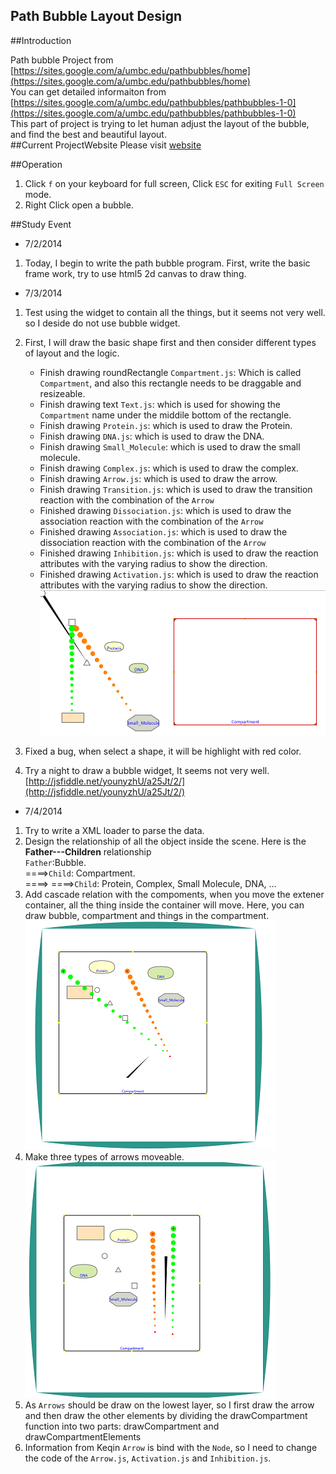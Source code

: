 ## Path Bubble Layout Design

##Introduction   

  Path bubble Project from  [https://sites.google.com/a/umbc.edu/pathbubbles/home](https://sites.google.com/a/umbc.edu/pathbubbles/home)     
  You can get detailed informaiton from [https://sites.google.com/a/umbc.edu/pathbubbles/pathbubbles-1-0](https://sites.google.com/a/umbc.edu/pathbubbles/pathbubbles-1-0)   
  This part of project is trying to let human adjust the layout of the bubble, and find the best and beautiful layout.   
##Current ProjectWebsite
  Please visit [website](http://younyzhu.github.io/Path_Bubble/pathBubble.html) 

##Operation
  
  1. Click `f` on your keyboard for full screen, Click `ESC` for exiting `Full Screen` mode.    
  2. Right Click open a bubble.
  
##Study Event

* 7/2/2014      
 1. Today, I begin to write the path bubble program. First, write the basic frame work, try to use html5 2d canvas to draw thing.
 
* 7/3/2014       
 1. Test using the widget to contain all the things, but it seems not very well. so I deside do not use bubble widget.    
 2. First, I will draw the basic shape first and then consider different types of layout and the logic.     
   
     * Finish drawing roundRectangle `Compartment.js`: Which is called `Compartment`, and also this rectangle needs to be draggable and resizeable.    
     * Finish drawing text `Text.js`: which is used for showing the `Compartment` name under the middile bottom of the rectangle.
     * Finish drawing `Protein.js`: which is used to draw the Protein.    
     * Finish drawing `DNA.js`: which is used to draw the DNA.
     * Finish drawing `Small_Molecule`: which is used to draw the small molecule.
     * Finish drawing `Complex.js`: which is used to draw the complex.
     * Finish drawing `Arrow.js`: which is used to draw the arrow.    
     * Finish drawing  `Transition.js`: which is used to draw the transition reaction with the combination of the `Arrow`  
     * Finished drawing `Dissociation.js`: which is used to draw the association reaction with the combination of the `Arrow`
     * Finished drawing `Association.js`: which is used to draw the dissociation reaction with the combination of the `Arrow`
     * Finished drawing `Inhibition.js`: which is used to draw the reaction attributes with the varying radius to show the direction.    
     * Finished drawing `Activation.js`: which is used to draw the reaction attributes with the varying radius to show the direction.    
     ![Image](./images/basicShape.PNG)    
     
 3. Fixed a bug, when select a shape, it will be highlight with red color.   
 4. Try a night to draw a bubble widget, It seems not very well.[http://jsfiddle.net/younyzhU/a25Jt/2/](http://jsfiddle.net/younyzhU/a25Jt/2/) 
 
 * 7/4/2014   
 
 1. Try to write a XML loader to parse the data.
 2. Design the relationship of all the object inside the scene. Here is the **Father---Children** relationship    
     `Father`:Bubble.    
        ====>`Child`: Compartment.    
        ====> ====>`Child`: Protein, Complex, Small Molecule, DNA, ... 
 3. Add cascade relation with the compoments, when you move the extener container, all the thing inside the container will move.
    Here, you can draw bubble, compartment and things in the compartment.
      ![Image](./images/cascadeRelation.PNG)        
 4. Make three types of arrows moveable.     
      ![Image](./images/arrowMoveable.PNG)  
 5. As `Arrows` should be draw on the lowest layer, so I first draw the arrow and then draw the other elements by dividing 
 the drawCompartment function into two parts:  drawCompartment and  drawCompartmentElements     
 6. Information from Keqin `Arrow` is bind with the `Node`, so I need to change the code of the `Arrow.js`, `Activation.js` and `Inhibition.js`.    
 
 